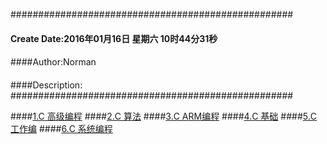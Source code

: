 ###################################################
#### Create Date:2016年01月16日 星期六 10时44分31秒
####
####Author:Norman
####
####Description: 
###################################################

####[1.C 高级编程](./c_advanced)
####[2.C 算法](./c_algorithm)
####[3.C ARM编程](./c_arm)
####[4.C 基础](./c_base)
####[5.C 工作编](./c_job)
####[6.C 系统编程](./c_system)
